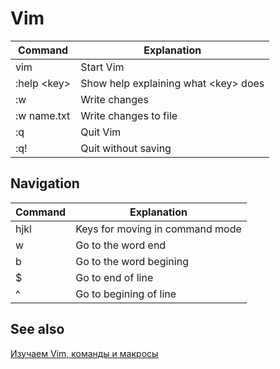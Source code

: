 # Vim

Command | Explanation
-|-
vim | Start Vim
:help \<key\> | Show help explaining what \<key\> does
:w | Write changes
:w name.txt | Write changes to file
:q | Quit Vim
:q! | Quit without saving

## Navigation

Command | Explanation
-|-
hjkl | Keys for moving in command mode
w | Go to the word end
b | Go to the word begining
$ | Go to end of line
^ | Go to begining of line

## See also

[Изучаем Vim, команды и макросы](https://www.youtube.com/watch?v=SHo3fAZfXMk)
